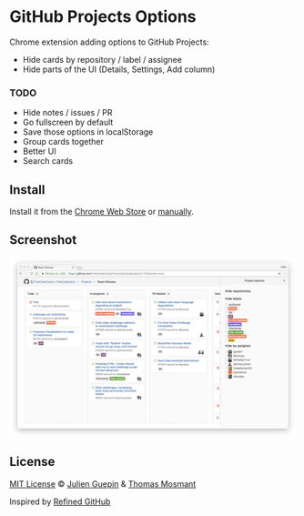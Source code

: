 # GitHub Projects Options

Chrome extension adding options to GitHub Projects:
- Hide cards by repository / label / assignee
- Hide parts of the UI (Details, Settings, Add column)

### TODO
- Hide notes / issues / PR
- Go fullscreen by default
- Save those options in localStorage
- Group cards together
- Better UI
- Search cards

## Install

Install it from the [Chrome Web Store](https://chrome.google.com/webstore/detail/github-projects-options/pmkiiheepcolpokabbgdkfciocanaifh) or [manually](http://superuser.com/a/247654/6877).

## Screenshot

![](screenshot.png)

## License

[MIT License](LICENSE.md) © [Julien Guepin](http://guep.in) & [Thomas Mosmant](https://github.com/tmosmant)

Inspired by [Refined GitHub](https://github.com/sindresorhus/refined-github)
